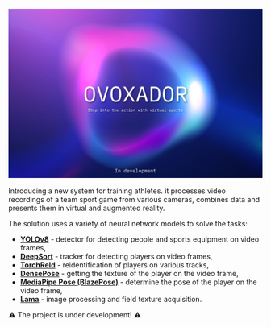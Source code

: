 ![Alt text](https://github.com/BrasD99/Ovoxador/blob/82c516abcdaba5af9768385d75d40fb4081377b2/assets/logo.png)

Introducing a new system for training athletes. it processes video recordings of a team sport game from various cameras, combines data and presents them in virtual and augmented reality.

The solution uses a variety of neural network models to solve the tasks:
- [**YOLOv8**](https://github.com/ultralytics/ultralytics) - detector for detecting people and sports equipment on video frames,
- [**DeepSort**](https://github.com/ZQPei/deep_sort_pytorch) - tracker for detecting players on video frames,
- [**TorchReId**](https://github.com/KaiyangZhou/deep-person-reid) - reidentification of players on various tracks,
- [**DensePose**](https://github.com/facebookresearch/detectron2/tree/main/projects/DensePose) - getting the texture of the player on the video frame,
- [**MediaPipe Pose (BlazePose)**](https://github.com/google/mediapipe) - determine the pose of the player on the video frame,
- [**Lama**](https://github.com/saic-mdal/lama) - image processing and field texture acquisition.

:warning: The project is under development! :warning:
